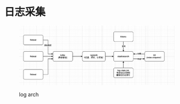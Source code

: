 # 日志采集

<figure><img src=".gitbook/assets/image.png" alt=""><figcaption><p>log arch</p></figcaption></figure>
